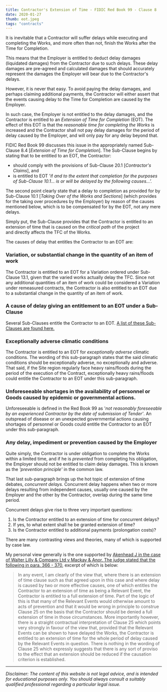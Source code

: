 ```yaml
---
title: Contractor's Extension of Time - FIDIC Red Book 99 - Clause 8
date: 2020-01-27
thumb: eot.jpeg
tags: "contracts"
---
```

It is inevitable that a Contractor will suffer delays while executing and completing the Works, and more often than not, finish the Works after the Time for Completion.

This means that the Employer is entitled to deduct delay damages (liquidated damages) from the Contractor due to such delays. These delay damages are pre-agreed and calculated damages that should accurately represent the damages the Employer will bear due to the Contractor's delays.

However, it is never that easy. To avoid paying the delay damages, and perhaps claiming additional payments, the Contractor will either assert that the events causing delay to the Time for Completion are caused by the Employer.

In such case, the Employer is not entitled to the delay damages, and the Contractor is entitled to an _Extension of Time for Completion_ (EOT). The effect of this EOT is that the _reasonable time for completing the Works_ is increased and the Contractor shall not pay delay damages for the period of delay caused by the Employer, and will only pay for any delay beyond that.

FIDIC Red Book 99 discusses this issue in the appropriately named Sub-Clause 8.4 [_Extension of Time for Completion_]. The Sub-Clause begins by stating that to be entitled to an EOT, the Contractor:

* should comply with the provisions of Sub-Clause 20.1 [_Contractor's Claims_], and
* is entitled to EOT 'if _and to the extent that completion for the purposes of Sub-Clause 10.1... is or will be delayed by the following causes...’._

The second point clearly state that a delay to completion as provided for by Sub-Clause 10.1 [_Taking Over of the Works and Sections_] (which provides for the taking over procedures by the Employer) by reason of the causes mentioned below, which is to be compensated for by the EOT, not any mere delays. 

Simply put, the Sub-Clause provides that the Contractor is entitled to an extension of time that is caused on the _critical path_ of the project and directly affects the TFC of the Works.

The causes of delay that entitles the Contractor to an EOT are:

### Variation, or substantial change in the quantity of an item of work
The Contractor is entitled to an EOT for a Variation ordered under Sub-Clause 13.1, given that the varied works actually delay the TFC. Since not any additional quantities of an item of work could be considered a Variation under remeasured contracts, the Contractor is also entitled to an EOT due to a substantial change in the quantity of an item of work.

### A cause of delay giving an entitlement to an EOT under a Sub-Clause
Several Sub-Clauses entitle the Contractor to an EOT. [A list of these Sub-Clauses are found here.](/download-contractors-entitlement-to-additional-time-andor-cost-under-fidic-red-book-99)

### Exceptionally adverse climatic conditions
The Contractor is entitled to an EOT for _exceptionally adverse_ climatic conditions. The wording of this sub-paragraph states that the said climatic conditions should be exceptionally adverse, no exceptionally and adverse. That said, if the Site region regularly face heavy rains/floods during the period of the execution of the Contract, exceptionally heavy rains/floods could entitle the Contractor to an EOT under this sub-paragraph.

### Unforeseeable shortages in the availability of personnel or Goods caused by epidemic or governmental actions.
Unforeseeable is defined in the Red Book 99 as '_not reasonably foreseeable by an experienced Contractor by the date of submission of Tender'_. An outspread of disease or an unexpected governmental actions causing shortages of personnel or Goods could entitle the Contractor to an EOT under this sub-paragraph.

### Any delay, impediment or prevention caused by the Employer
Quite simply, the Contractor is under obligation to complete the Works within a limited time, and if he is _prevented_ from completing his obligation, the Employer should not be entitled to claim delay damages. This is known as the _'prevention principle'_ in the common law.

That last sub-paragraph brings up the hot topic of extension of time debates, _concurrent delays._ Concurrent delay happens when two or more delays resulting from independent causes, usually one caused by the Employer and the other by the Contractor, overlap during the same time period.

Concurrent delays give rise to three very important questions:

1.  Is the Contractor entitled to an extension of time for concurrent delays?
2.  If yes, to what extent shall he be granted extension of time?
3.  Is the Contractor entitled to additional payments (prolongation costs)?

There are many contrasting views and theories, many of which is supported by case law. 

My personal view generally is the one supported by [Akenhead J in the case of Walter Lilly & Company Ltd v Mackay & Anor. The judge stated that the following in para. 366 - 370](http://www.bailii.org/ew/cases/EWHC/TCC/2012/1773.html), excerpt of which is below:

> In any event, I am clearly of the view that, where there is an extension of time clause such as that agreed upon in this case and where delay is caused by two or more effective causes, one of which entitles the Contractor to an extension of time as being a Relevant Event, the Contractor is entitled to a full extension of time. Part of the logic of this is that many of the Relevant Events would otherwise amount to acts of prevention and that it would be wrong in principle to construe Clause 25 on the basis that the Contractor should be denied a full extension of time in those circumstances. More importantly however, there is a straight contractual interpretation of Clause 25 which points very strongly in favour of the view that, provided that the Relevant Events can be shown to have delayed the Works, the Contractor is entitled to an extension of time for the whole period of delay caused by the Relevant Events in question. There is nothing in the wording of Clause 25 which expressly suggests that there is any sort of proviso to the effect that an extension should be reduced if the causation criterion is established.
***
_Disclaimer: The content of this website is not legal advice, and is intended for educational purposes only. You should always consult a suitably qualified professional regarding a particular legal issue._